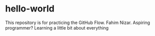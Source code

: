 # hello-world
This repository is for practicing the GitHub Flow.
Fahim Nizar. Aspiring programmer? Learning a little bit about everything
